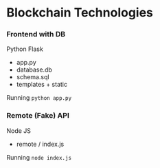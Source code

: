 # Blockchain Technologies

### Frontend with DB
Python Flask

- app.py
- database.db
- schema.sql
- templates + static

Running `python app.py`

### Remote (Fake) API
Node JS

- remote / index.js

Running `node index.js`
